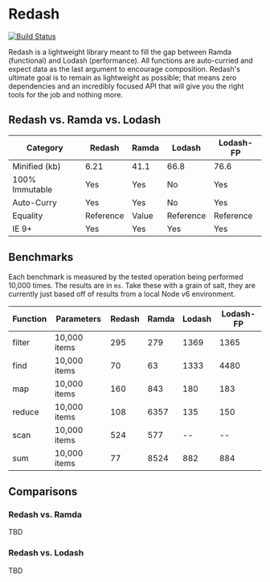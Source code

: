 Redash
======
[![Build Status](https://travis-ci.org/davezuko/redash.svg?branch=master)](https://travis-ci.org/davezuko/redash)

Redash is a lightweight library meant to fill the gap between Ramda (functional) and Lodash (performance). All functions are auto-curried and expect data as the last argument to encourage composition. Redash's ultimate goal is to remain as lightweight as possible; that means zero dependencies and an incredibly focused API that will give you the right tools for the job and nothing more.

## Redash vs. Ramda vs. Lodash

Category       | Redash    | Ramda | Lodash    | Lodash-FP
-------------- | --------- | ----- | --------- | ---------
Minified (kb)  | 6.21      | 41.1  | 66.8      | 76.6
100% Immutable | Yes       | Yes   | No        | Yes
Auto-Curry     | Yes       | Yes   | No        | Yes
Equality       | Reference | Value | Reference | Reference
IE 9+          | Yes       | Yes   | Yes       | Yes

## Benchmarks

Each benchmark is measured by the tested operation being performed 10,000 times. The results are in `ms`. Take these with a grain of salt, they are currently just based off of results from a local Node v6 environment.

Function       | Parameters   | Redash | Ramda | Lodash    | Lodash-FP
-------------- | ------------ | ------ | ----- | --------- | ---------
filter         | 10,000 items | 295    | 279   | 1369      | 1365
find           | 10,000 items | 70     | 63    | 1333      | 4480
map            | 10,000 items | 160    | 843   | 180       | 183
reduce         | 10,000 items | 108    | 6357  | 135       | 150
scan           | 10,000 items | 524    | 577   | --        | --
sum            | 10,000 items | 77     | 8524  | 882       | 884

## Comparisons

### Redash vs. Ramda

TBD

### Redash vs. Lodash

TBD